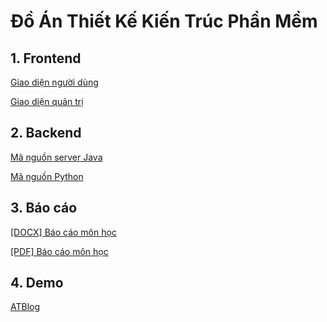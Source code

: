 # Đồ Án Thiết Kế Kiến Trúc Phần Mềm

## 1. Frontend
[Giao diện người dùng](https://github.com/CallMeIAmTDF/Fe_Blog_User)

[Giao diện quản trị](https://github.com/CallMeIAmTDF/Fe_Blog_Admin)

## 2. Backend
[Mã nguồn server Java](https://github.com/HoangTuanAnh03/ms-blogs)

[Mã nguồn Python](https://github.com/CallMeIAmTDF/TKKT_PYTHON)

## 3. Báo cáo
[[DOCX] Báo cáo môn học](https://github.com/CallMeIAmTDF/Thiet_Ke_Kien_Truc_Phan_Mem/blob/main/%5BB%C3%A1o%20c%C3%A1o%5D%20Thi%E1%BA%BFt%20k%E1%BA%BF%20ki%E1%BA%BFn%20tr%C3%BAc%20ph%E1%BA%A7n%20m%E1%BB%81m.docx)

[[PDF] Báo cáo môn học](https://github.com/CallMeIAmTDF/Thiet_Ke_Kien_Truc_Phan_Mem/blob/main/%5BB%C3%A1o%20c%C3%A1o%5D%20Thi%E1%BA%BFt%20k%E1%BA%BF%20ki%E1%BA%BFn%20tr%C3%BAc%20ph%E1%BA%A7n%20m%E1%BB%81m.pdf)

## 4. Demo
[ATBlog](http://18.138.250.56:3000)
